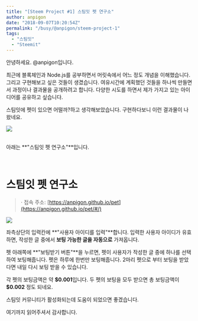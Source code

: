 ```yaml
---
title: "[Steem Project #1] 스팀잇 펫 연구소"
author: anpigon
date: "2018-09-07T10:20:54Z"
permalink: "/busy/@anpigon/steem-project-1"
tags:
  - "스팀잇"
  - "Steemit"
---
```

안녕하세요. @anpigon입니다.

최근에 블록체인과 Node.js를 공부하면서 머릿속에서 어느 정도 개념을 이해했습니다. 그리고 구현해보고 싶은 것들이 생겼습니다. 여유시간에 계획했던 것들을 하나씩 만들면서 과정이나 결과물을 공개하려고 합니다. 다양한 시도를 하면서 제가 가지고 있는 아이디어를 공유하고 싶습니다.

스팀잇에 펫이 있으면 어떨까?하고 생각해보았습니다. 구현하다보니 이런 결과물이 나왔네요.

![](https://steemitimages.com/500x0/https://imgur.com/cex78YZ.png)

<br>아래는 **"스팀잇 펫 연구소"**입니다.

<br>

# 스팀잇 펫 연구소

>  ‧ 접속 주소: [https://anpigon.github.io/pet](https://anpigon.github.io/pet/#/)


![](https://imgur.com/MPi6a51.png)

좌측상단의 입력칸에 **"사용자 아이디를 입력"**합니다. 입력한 사용자 아이디가 유효하면, 작성한 글 중에서 **보팅 가능한 글을 자동으로** 가져옵니다.

펫 아래쪽에 **"보팅받기 버튼"**을 누르면, 펫이 사용자가 작성한 글 중에 하나를 선택하여 보팅해줍니다. 펫은 하루에 한번만 보팅해줍니다. 2마리 펫으로 부터 보팅을 받았다면 내일 다시 보팅 받을 수 있습니다.

각 펫의 보팅금액은 약 **\$0.001**입니다. 두 펫의 보팅을 모두 받으면 총 보팅금액이 **\$0.002** 정도 되네요. 

스팀잇 커뮤니티가 활성화되는데 도움이 되었으면 좋겠습니다.

여기까지 읽어주셔서 감사합니다.